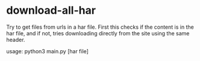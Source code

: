 # download-all-har
Try to get files from urls in a har file.
First this checks if the content is in the har file, and if not, tries downloading directly from the site using the same header.

usage: python3 main.py [har file]
